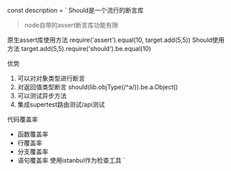 
const description = `
Should是一个流行的断言库

> node自带的assert断言库功能有限

原生assert库使用方法
require('assert').equal(10, target.add(5,5))
Should使用方法
target.add(5,5).require('should').be.equal(10)

优势
1. 可以对对象类型进行断言
2. 对返回值类型断言
   should(lib.objType(/^a/)).be.a.Object()
3. 可以测试异步方法
4. 集成supertest路由测试/api测试

代码覆盖率
* 函数覆盖率
* 行覆盖率
* 分支覆盖率
* 语句覆盖率
使用istanbul作为检查工具
`